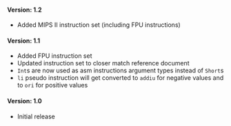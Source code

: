 #### Version: 1.2
- Added MIPS II instruction set (including FPU instructions)

#### Version: 1.1
- Added FPU instruction set
- Updated instruction set to closer match reference document
- `Int`s are now used as asm instructions argument types instead of `Short`s
- `li` pseudo instruction will get converted to `addiu`  for negative values and to `ori` for positive values

#### Version: 1.0
- Initial release
